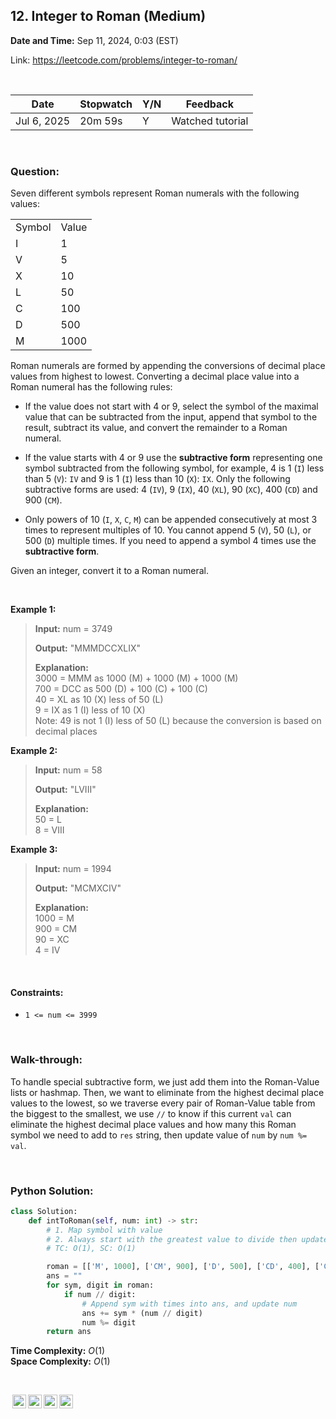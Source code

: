 ## 12. Integer to Roman (Medium)
**Date and Time:** Sep 11, 2024, 0:03 (EST)

Link: https://leetcode.com/problems/integer-to-roman/

<br>

|Date|Stopwatch|Y/N|Feedback|
|---|---|---|----------|
|Jul 6, 2025|20m 59s|Y|Watched tutorial|

<br>

### Question:
Seven different symbols represent Roman numerals with the following values:

|||
|---|---|
|Symbol|Value|
|I|1|
|V|5|
|X|10|
|L|50|
|C|100|
|D|500|
|M|1000|

Roman numerals are formed by appending the conversions of decimal place values from highest to lowest. Converting a decimal place value into a Roman numeral has the following rules:

* If the value does not start with 4 or 9, select the symbol of the maximal value that can be subtracted from the input, append that symbol to the result, subtract its value, and convert the remainder to a Roman numeral.

* If the value starts with 4 or 9 use the **subtractive form** representing one symbol subtracted from the following symbol, for example, 4 is 1 (`I`) less than 5 (`V`): `IV` and 9 is 1 (`I`) less than 10 (`X`): `IX`. Only the following subtractive forms are used: 4 (`IV`), 9 (`IX`), 40 (`XL`), 90 (`XC`), 400 (`CD`) and 900 (`CM`).

* Only powers of 10 (`I`, `X`, `C`, `M`) can be appended consecutively at most 3 times to represent multiples of 10. You cannot append 5 (`V`), 50 (`L`), or 500 (`D`) multiple times. If you need to append a symbol 4 times use the **subtractive form**.

Given an integer, convert it to a Roman numeral.

<br>

**Example 1:**
> **Input:** num = 3749
> 
> **Output:** "MMMDCCXLIX"
>
> **Explanation:** <br>
> 3000 = MMM as 1000 (M) + 1000 (M) + 1000 (M) <br>
> 700 = DCC as 500 (D) + 100 (C) + 100 (C) <br>
>  40 = XL as 10 (X) less of 50 (L) <br>
>   9 = IX as 1 (I) less of 10 (X) <br>
> Note: 49 is not 1 (I) less of 50 (L) because the conversion is based on decimal places

**Example 2:**
> **Input:** num = 58
> 
> **Output:** "LVIII"
>
> **Explanation:** <br>
> 50 = L <br>
> 8 = VIII

**Example 3:**
> **Input:** num = 1994
> 
> **Output:** "MCMXCIV"
>
> **Explanation:** <br>
> 1000 = M <br>
> 900 = CM <br>
>  90 = XC <br>
>   4 = IV

<br>

#### Constraints:
* `1 <= num <= 3999`

<br>

### Walk-through: 
To handle special subtractive form, we just add them into the Roman-Value lists or hashmap. Then, we want to eliminate from the highest decimal place values to the lowest, so we traverse every pair of Roman-Value table from the biggest to the smallest, we use `//` to know if this current `val` can eliminate the highest decimal place values and how many this Roman symbol we need to add to `res` string, then update value of `num` by `num %= val`.

<br>

### Python Solution:
```python
class Solution:
    def intToRoman(self, num: int) -> str:
        # 1. Map symbol with value
        # 2. Always start with the greatest value to divide then update num and append roman to ans""
        # TC: O(1), SC: O(1)

        roman = [['M', 1000], ['CM', 900], ['D', 500], ['CD', 400], ['C', 100], ['XC', 90], ['L', 50], ['XL', 40], ['X', 10], ['IX', 9], ['V', 5], ['IV', 4], ['I', 1]]
        ans = ""
        for sym, digit in roman:
            if num // digit:
                # Append sym with times into ans, and update num
                ans += sym * (num // digit)
                num %= digit
        return ans
```
**Time Complexity:** $O(1)$ <br>
**Space Complexity:** $O(1)$

<br>

<img style="height:22px!important;margin-left:3px;vertical-align:text-bottom;" src="https://mirrors.creativecommons.org/presskit/icons/cc.svg?ref=chooser-v1" alt="CC BY-NC-SA" title="CC BY-NC-SA"><img style="height:22px!important;margin-left:3px;vertical-align:text-bottom;" src="https://mirrors.creativecommons.org/presskit/icons/by.svg?ref=chooser-v1" alt="BY: credit must be given to the creator" title="BY: credit must be given to the creator"><img style="height:22px!important;margin-left:3px;vertical-align:text-bottom;" src="https://mirrors.creativecommons.org/presskit/icons/nc.svg?ref=chooser-v1" alt="NC: Only noncommercial uses of the work are permitted" title="NC: Only noncommercial uses of the work are permitted"><img style="height:22px!important;margin-left:3px;vertical-align:text-bottom;" src="https://mirrors.creativecommons.org/presskit/icons/sa.svg?ref=chooser-v1" alt="SA: Adaptations must be shared under the same terms" title="SA: Adaptations must be shared under the same terms">